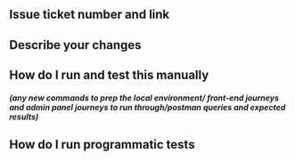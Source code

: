 ## Issue ticket number and link

## Describe your changes

## How do I run and test this manually

##### (any new commands to prep the local environment/ front-end journeys and admin panel journeys to run through/postman queries and expected results)

## How do I run programmatic tests

